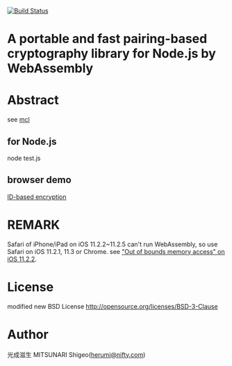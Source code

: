 [![Build Status](https://travis-ci.org/herumi/mcl-wasm.png)](https://travis-ci.org/herumi/mcl-wasm)
# A portable and fast pairing-based cryptography library for Node.js by WebAssembly

# Abstract

see [mcl](https://github.com/herumi/mcl)

## for Node.js
node test.js

## browser demo
[ID-based encryption](https://herumi.github.io/mcl-wasm/ibe-demo.html)

# REMARK

Safari of iPhone/iPad on iOS 11.2.2~11.2.5 can't run WebAssembly, so use Safari on iOS 11.2.1, 11.3 or Chrome.
see ["Out of bounds memory access" on iOS 11.2.2](https://github.com/kripken/emscripten/issues/6042).

# License

modified new BSD License
http://opensource.org/licenses/BSD-3-Clause

# Author

光成滋生 MITSUNARI Shigeo(herumi@nifty.com)

